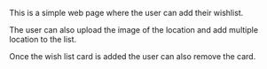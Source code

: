 This is a simple web page where the user can add their wishlist.

The user can also upload the image of the location and add multiple location to the list.

Once the wish list card is added the user can also remove the card.